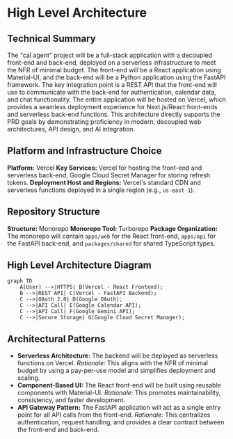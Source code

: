# High Level Architecture

## Technical Summary

The "cal agent" project will be a full-stack application with a decoupled front-end and back-end, deployed on a serverless infrastructure to meet the NFR of minimal budget. The front-end will be a React application using Material-UI, and the back-end will be a Python application using the FastAPI framework. The key integration point is a REST API that the front-end will use to communicate with the back-end for authentication, calendar data, and chat functionality. The entire application will be hosted on Vercel, which provides a seamless deployment experience for Next.js/React front-ends and serverless back-end functions. This architecture directly supports the PRD goals by demonstrating proficiency in modern, decoupled web architectures, API design, and AI integration.

## Platform and Infrastructure Choice

**Platform:** Vercel
**Key Services:** Vercel for hosting the front-end and serverless back-end, Google Cloud Secret Manager for storing refresh tokens.
**Deployment Host and Regions:** Vercel's standard CDN and serverless functions deployed in a single region (e.g., `us-east-1`).

## Repository Structure

**Structure:** Monorepo
**Monorepo Tool:** Turborepo
**Package Organization:** The monorepo will contain `apps/web` for the React front-end, `apps/api` for the FastAPI back-end, and `packages/shared` for shared TypeScript types.

## High Level Architecture Diagram

```mermaid
graph TD
    A[User] -->|HTTPS| B(Vercel - React Frontend);
    B -->|REST API| C(Vercel - FastAPI Backend);
    C -->|OAuth 2.0| D(Google OAuth);
    C -->|API Call| E(Google Calendar API);
    C -->|API Call| F(Google Gemini API);
    C -->|Secure Storage| G(Google Cloud Secret Manager);
```

## Architectural Patterns

- **Serverless Architecture:** The backend will be deployed as serverless functions on Vercel. _Rationale:_ This aligns with the NFR of minimal budget by using a pay-per-use model and simplifies deployment and scaling.
- **Component-Based UI:** The React front-end will be built using reusable components with Material-UI. _Rationale:_ This promotes maintainability, consistency, and faster development.
- **API Gateway Pattern:** The FastAPI application will act as a single entry point for all API calls from the front-end. _Rationale:_ This centralizes authentication, request handling, and provides a clear contract between the front-end and back-end.
